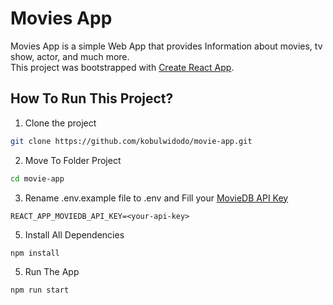 # Movies App

Movies App is a simple Web App that provides Information about movies, tv show, actor, and much more.\
This project was bootstrapped with [Create React App](https://github.com/facebook/create-react-app).

## How To Run This Project?

1. Clone the project
```bash
git clone https://github.com/kobulwidodo/movie-app.git
```
2. Move To Folder Project
```bash
cd movie-app
```
3. Rename .env.example file to .env and Fill your [MovieDB API Key](https://www.themoviedb.org/settings/api)
```env
REACT_APP_MOVIEDB_API_KEY=<your-api-key>
```
5. Install All Dependencies
```bash
npm install
```
5. Run The App
```bash
npm run start
```
